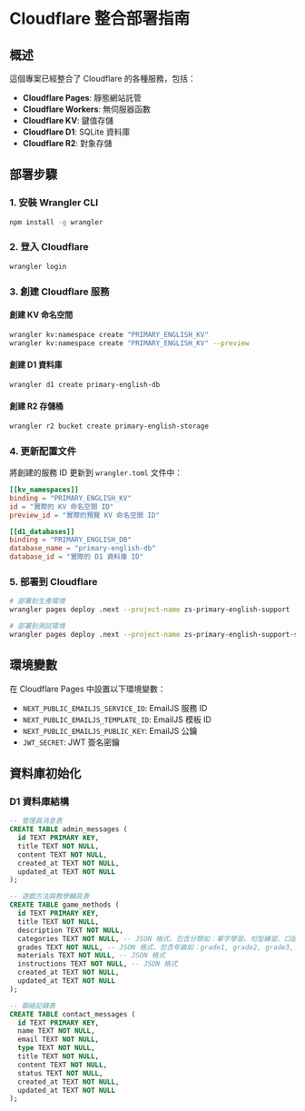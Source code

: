 # Cloudflare 整合部署指南

## 概述

這個專案已經整合了 Cloudflare 的各種服務，包括：
- **Cloudflare Pages**: 靜態網站託管
- **Cloudflare Workers**: 無伺服器函數
- **Cloudflare KV**: 鍵值存儲
- **Cloudflare D1**: SQLite 資料庫
- **Cloudflare R2**: 對象存儲

## 部署步驟

### 1. 安裝 Wrangler CLI

```bash
npm install -g wrangler
```

### 2. 登入 Cloudflare

```bash
wrangler login
```

### 3. 創建 Cloudflare 服務

#### 創建 KV 命名空間
```bash
wrangler kv:namespace create "PRIMARY_ENGLISH_KV"
wrangler kv:namespace create "PRIMARY_ENGLISH_KV" --preview
```

#### 創建 D1 資料庫
```bash
wrangler d1 create primary-english-db
```

#### 創建 R2 存儲桶
```bash
wrangler r2 bucket create primary-english-storage
```

### 4. 更新配置文件

將創建的服務 ID 更新到 `wrangler.toml` 文件中：

```toml
[[kv_namespaces]]
binding = "PRIMARY_ENGLISH_KV"
id = "實際的 KV 命名空間 ID"
preview_id = "實際的預覽 KV 命名空間 ID"

[[d1_databases]]
binding = "PRIMARY_ENGLISH_DB"
database_name = "primary-english-db"
database_id = "實際的 D1 資料庫 ID"
```

### 5. 部署到 Cloudflare

```bash
# 部署到生產環境
wrangler pages deploy .next --project-name zs-primary-english-support

# 部署到測試環境
wrangler pages deploy .next --project-name zs-primary-english-support-staging
```

## 環境變數

在 Cloudflare Pages 中設置以下環境變數：

- `NEXT_PUBLIC_EMAILJS_SERVICE_ID`: EmailJS 服務 ID
- `NEXT_PUBLIC_EMAILJS_TEMPLATE_ID`: EmailJS 模板 ID
- `NEXT_PUBLIC_EMAILJS_PUBLIC_KEY`: EmailJS 公鑰
- `JWT_SECRET`: JWT 簽名密鑰

## 資料庫初始化

### D1 資料庫結構

```sql
-- 管理員消息表
CREATE TABLE admin_messages (
  id TEXT PRIMARY KEY,
  title TEXT NOT NULL,
  content TEXT NOT NULL,
  created_at TEXT NOT NULL,
  updated_at TEXT NOT NULL
);

-- 遊戲方法與教學輔具表
CREATE TABLE game_methods (
  id TEXT PRIMARY KEY,
  title TEXT NOT NULL,
  description TEXT NOT NULL,
  categories TEXT NOT NULL, -- JSON 格式，包含分類如：單字學習、句型練習、口語訓練、教學輔具
  grades TEXT NOT NULL, -- JSON 格式，包含年級如：grade1, grade2, grade3, grade4, grade5, grade6
  materials TEXT NOT NULL, -- JSON 格式
  instructions TEXT NOT NULL, -- JSON 格式
  created_at TEXT NOT NULL,
  updated_at TEXT NOT NULL
);

-- 聯絡記錄表
CREATE TABLE contact_messages (
  id TEXT PRIMARY KEY,
  name TEXT NOT NULL,
  email TEXT NOT NULL,
  type TEXT NOT NULL,
  title TEXT NOT NULL,
  content TEXT NOT NULL,
  status TEXT NOT NULL,
  created_at TEXT NOT NULL,
  updated_at TEXT NOT NULL
);
```